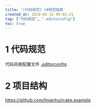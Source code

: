 ```yaml
---
title: '[代码规范] C#规范指南'
created_at: 2018-03-31 09:02:21
tag: ["代码规范", ".editorcofig"]
toc: true
---
```



# 1 代码规范

代码风格配置文件 [.editorconfig](https://github.com/linianhui/blog/blob/master/src/code-guide/csharp/.editorconfig)

# 2 项目结构

<https://github.com/linianhui/cake.example>
